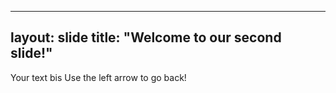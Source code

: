 ----
layout: slide
title: "Welcome to our second slide!"
----
Your text bis
Use the left arrow to go back!
